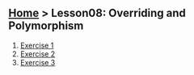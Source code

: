 ## [Home](../../README.md) > Lesson08: Overriding and Polymorphism
1. [Exercise 1](exercise01.md)
2. [Exercise 2](exercise02.md)
3. [Exercise 3](exercise03.md)